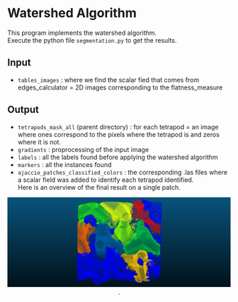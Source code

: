 # Watershed Algorithm

This program implements the watershed algorithm.  
Execute the python file `segmentation.py` to get the results.

## Input 

- `tables_images` : where we find the scalar fied that comes from edges_calculator = 2D images corresponding to the flatness_measure

## Output 

- `tetrapods_mask_all` (parent directory) : for each tetrapod = an image where ones correspond to the pixels where the tetrapod is and zeros where it is not. 
- `gradients` : proprocessing of the input image 
- `labels` : all the labels found before applying the watershed algorithm
- `markers` : all the instances found
- `ajaccio_patches_classified_colors` : the corresponding .las files where a scalar field was added to identify each tetrapod identified.  
Here is an overview of the final result on a single patch. 

<p align="center">
    <img src="image_classified.png" alt="screenshot">. 
</p> 


